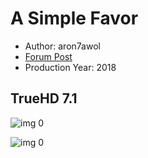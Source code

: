 # A Simple Favor

* Author: aron7awol
* [Forum Post](https://www.avsforum.com/threads/bass-eq-for-filtered-movies.2995212/post-57286058)
* Production Year: 2018

## TrueHD 7.1

![img 0](https://i.imgur.com/1yNnSj9.jpg)

![img 0](https://i.imgur.com/zTdOu81.jpg)

